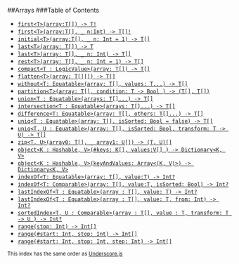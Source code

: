 ##Arrays
###Table of Contents

* [`first<T>(array:T[]) -> T!`]()
* [`first<T>(array:T[], _ n:Int) -> T[]!`]()
* [`initial<T>(array:T[], _ n: Int = 1) -> T[]`]()
* [`last<T>(array: T[]) -> T`]()
* [`last<T>(array: T[], _ n: Int) -> T[]`]()
* [`rest<T>(array: T[], _ n: Int = 1) -> T[]`]()
* [`compact<T : LogicValue>(array: T[]) -> T[]`]()
* [`flatten<T>(array: T[][]) -> T[]`]()
* [`without<T: Equatable>(array: T[], values: T...) -> T[]`]()
* [`partition<T>(array: T[], condition: T -> Bool ) -> (T[], T[])`]()
* [`union<T : Equatable>(arrays: T[]...) -> T[]`]()
* [`intersection<T : Equatable>(arrays: T[]...) -> T[]`]()
* [`difference<T: Equatable>(array: T[], others: T[]...) -> T[]`]()
* [`uniq<T : Equatable>(array: T[], isSorted: Bool = false) -> T[]`]()
* [`uniq<T, U : Equatable>(array: T[], isSorted: Bool, transform: T -> U) -> T[]`]()
* [`zip<T, U>(array0: T[], _ array1: U[]) -> (T, U)[]`]()
* [`object<K : Hashable, V>(#keys: K[], values:V[] ) -> Dictionary<K, V>`]()
* [`object<K : Hashable, V>(keyAndValues: Array<(K, V)>) -> Dictionary<K, V>`]()
* [`indexOf<T: Equatable>(array: T[], value:T) -> Int?`]()
* [`indexOf<T: Comparable>(array: T[], value:T, isSorted: Bool) -> Int?`]()
* [`lastIndexOf<T : Equatable>(array : T[], value: T) -> Int?`]()
* [`lastIndexOf<T : Equatable>(array : T[], value: T, from: Int) -> Int?`]()
* [`sortedIndex<T, U : Comparable>(array : T[], value : T, transform: T -> U ) -> Int?`]()
* [`range(stop: Int) -> Int[]`]()
* [`range(#start: Int, stop: Int) -> Int[]`]()
* [`range(#start: Int, stop: Int, step: Int) -> Int[]`]()

<small>This index has the same order as [Underscore.js](http://underscorejs.org/#arrays)</small>
